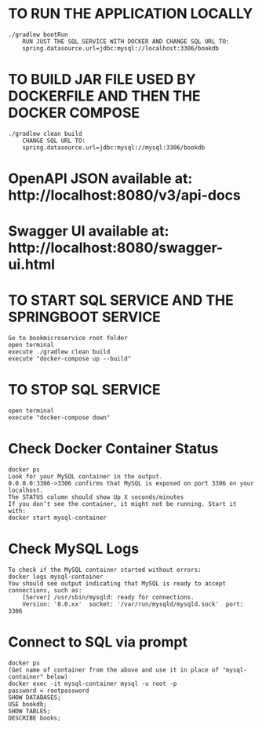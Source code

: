# TO RUN THE APPLICATION LOCALLY

    ./gradlew bootRun
        RUN JUST THE SQL SERVICE WITH DOCKER AND CHANGE SQL URL TO:
        spring.datasource.url=jdbc:mysql://localhost:3306/bookdb

# TO BUILD JAR FILE USED BY DOCKERFILE AND THEN THE DOCKER COMPOSE

    ./gradlew clean build
        CHANGE SQL URL TO:
        spring.datasource.url=jdbc:mysql://mysql:3306/bookdb

# OpenAPI JSON available at: http://localhost:8080/v3/api-docs

# Swagger UI available at: http://localhost:8080/swagger-ui.html

# TO START SQL SERVICE AND THE SPRINGBOOT SERVICE

    Go to bookmicroservice root folder
    open terminal
    execute ./gradlew clean build
    execute "docker-compose up --build"

# TO STOP SQL SERVICE

    open terminal
    execute "docker-compose down"

# Check Docker Container Status

    docker ps
    Look for your MySQL container in the output.
    0.0.0.0:3306->3306 confirms that MySQL is exposed on port 3306 on your localhost.
    The STATUS column should show Up X seconds/minutes
    If you don’t see the container, it might not be running. Start it with:
    docker start mysql-container

# Check MySQL Logs

    To check if the MySQL container started without errors:
    docker logs mysql-container
    You should see output indicating that MySQL is ready to accept connections, such as:
        [Server] /usr/sbin/mysqld: ready for connections.
        Version: '8.0.xx'  socket: '/var/run/mysqld/mysqld.sock'  port: 3306

# Connect to SQL via prompt

    docker ps
    (Get name of container from the above and use it in place of "mysql-container" below)
    docker exec -it mysql-container mysql -u root -p
    password = rootpassword
    SHOW DATABASES;
    USE bookdb;
    SHOW TABLES;
    DESCRIBE books;
